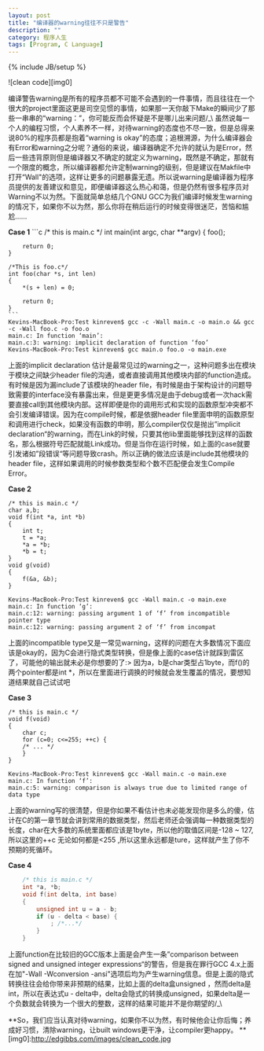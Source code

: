```yaml
---
layout: post
title: "编译器的warning往往不只是警告"
description: ""
category: 程序人生
tags: [Program, C Language]
---
```

{% include JB/setup %}

![clean code][img0]

编译警告warning是所有的程序员都不可能不会遇到的一件事情，而且往往在一个很大的project里面这更是司空见惯的事情，如果那一天你敲下Make的瞬间少了那些一串串的“warning：”，你可能反而会怀疑是不是哪儿出来问题/_\  虽然说每一个人的编程习惯，个人素养不一样，对待warning的态度也不尽一致，但是总得来说80%的程序员都是抱着“warning is okay”的态度；追根溯源，为什么编译器会有Error和warning之分呢？通俗的来说，编译器确定不允许的就认为是Error，然后一些违背原则但是编译器又不确定的就定义为warning，既然是不确定，那就有一个限度的概念，所以编译器都允许定制warning的级别，但是建议在Makfile中打开“Wall"的选项，这样让更多的问题暴露无遗。所以说warning是编译器为程序员提供的友善建议和意见，即便编译器这么热心和蔼，但是仍然有很多程序员对Warning不以为然。下面就简单总结几个GNU GCC为我们编译时候发生warning的情况下，如果你不以为然，那么你将在稍后运行的时候变得很迷茫，苦恼和尴尬……

__Case 1__
	```c
	/* this is main.c */
	int main(int argc, char **argv)
	{
	    foo();
	 
	    return 0;
	}
	 
	/*This is foo.c*/
	int foo(char *s, int len)
	{
	    *(s + len) = 0;
	 
	    return 0;
	} 
	```
	Kevins-MacBook-Pro:Test kinreven$ gcc -c -Wall main.c -o main.o && gcc -c -Wall foo.c -o foo.o
	main.c: In function ‘main’:
	main.c:3: warning: implicit declaration of function ‘foo’
	Kevins-MacBook-Pro:Test kinreven$ gcc main.o foo.o -o main.exe

上面的implicit declaration 估计是最常见过的warning之一，这种问题多出在模块于模块之间缺少header file的沟通，或者直接调用其他模块内部的function造成。有时候是因为漏include了该模块的header file，有时候是由于架构设计的问题导致需要的interface没有暴露出来，但是更更多情况是由于debug或者一次hack需要直接call到其他模块内部。这样即便是你的调用形式和实现的函数原型冲突都不会引发编译错误。因为在compile时候，都是依据header file里面申明的函数原型和调用进行check，如果没有函数的申明，那么compiler仅仅是抛出”implicit declaration“的warning，而在Link的时候，只要其他lib里面能够找到这样的函数名，那么根据符号匹配就能Link成功。但是当你在运行时候，如上面的case就要引发诸如”段错误“等问题导致crash。所以正确的做法应该是include其他模块的header file，这样如果调用的时候参数类型和个数不匹配便会发生Compile Error。

__Case 2__

	/* this is main.c */
	char a,b;
	void f(int *a, int *b)
	{
	    int t;
	    t = *a;
	    *a = *b;
	    *b = t;
	}
	void g(void)
	{
	    f(&a, &b);
	}
	
	Kevins-MacBook-Pro:Test kinreven$ gcc -Wall main.c -o main.exe
	main.c: In function ‘g’:
	main.c:12: warning: passing argument 1 of ‘f’ from incompatible pointer type
	main.c:12: warning: passing argument 2 of ‘f’ from incompat
	
上面的incompatible type又是一常见warning，这样的问题在大多数情况下面应该是okay的，因为C会进行隐式类型转换，但是像上面的case估计就踩到雷区了，可能他的输出就未必是你想要的了:> 因为a，b是char类型占1byte，而f()的两个pointer都是int *，所以在里面进行调换的时候就会发生覆盖的情况，要想知道结果就自己试试吧

__Case 3__

	/* this is main.c */
	void f(void)
	{
	    char c;
	    for (c=0; c<=255; ++c) {
	    /* ... */
	    }
	}

	Kevins-MacBook-Pro:Test kinreven$ gcc -Wall main.c -o main.exe
	main.c: In function ‘f’:
	main.c:5: warning: comparison is always true due to limited range of data type
	
上面的warning写的很清楚，但是你如果不看估计也未必能发现你是多么的傻，估计在C的第一章节就会讲到常用的数据类型，然后老师还会强调每一种数据类型的长度，char在大多数的系统里面都应该是1byte，所以他的取值区间是-128 ~ 127,所以这里的++c 无论如何都是<255 ,所以这里永远都是ture，这样就产生了你不预期的死循环。

__Case 4__
```c
	/* this is main.c */
	int *a, *b;
	void f(int delta, int base)
	{
	    unsigned int u = a - b;
	    if (u - delta < base) {
	        ; /*...*/
	    }
	}
```
上面function在比较旧的GCC版本上面是会产生一条”comparison between signed and unsigned integer expressions“的警告，但是我在罪行GCC 4.x上面在加"-Wall -Wconversion -ansi"选项后均为产生warning信息。但是上面的隐式转换往往会给你带来非预期的结果，比如上面的delta盒unsigned ，然而delta是int，所以在表达式u - delta中，delta会隐式的转换成unsigned，如果delta是一个负数就会转换为一个很大的整数，这样的结果可能并不是你期望的/_\

**So，我们应当认真对待warning，如果你不以为然，有时候他会让你后悔；养成好习惯，清除warning，让built windows更干净，让compiler更happy。
**
[img0]:http://edgibbs.com/images/clean_code.jpg